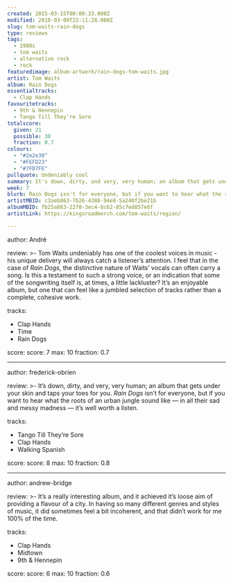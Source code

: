 ```yaml
---
created: 2015-03-15T00:00:33.000Z
modified: 2018-03-09T22:11:28.000Z
slug: tom-waits-rain-dogs
type: reviews
tags:
  - 1980s
  - tom waits
  - alternative rock
  - rock
featuredimage: album-artwork/rain-dogs-tom-waits.jpg
artist: Tom Waits
album: Rain Dogs
essentialtracks:
  - Clap Hands
favouritetracks:
  - 9th & Hennepin
  - Tango Till They're Sore
totalscore:
  given: 21
  possible: 30
  fraction: 0.7
colours:
  - "#2e2e30"
  - "#FEFD23"
  - "#7FD7FE"
pullquote: Undeniably cool
summary: It's down, dirty, and very, very human; an album that gets under your skin and taps your toes for you. Rain Dogs isn't for everyone, but if you want to hear what the roots of an urban jungle sound like - in all their sad and messy madness - it's well worth a listen.
week: 7
blurb: Rain Dogs isn't for everyone, but if you want to hear what the roots of an urban jungle sound like - in all their sad and messy madness - it's well worth a listen.
artistMBID: c3aeb863-7b26-4388-94e8-5a240f2be21b
albumMBID: fb25a883-2270-3ec4-8c62-85c7ed857e6f
artistLink: https://kingsroadmerch.com/tom-waits/region/

---
```


author: André

review: >-
  Tom Waits undeniably has one of the coolest voices in music - his unique delivery will always catch a listener’s attention. I feel that in the case of *Rain Dogs*, the distinctive nature of Waits’ vocals can often carry a song. Is this a testament to such a strong voice, or an indication that some of the songwriting itself is, at times, a little lackluster? It’s an enjoyable album, but one that can feel like a jumbled selection of tracks rather than a complete, cohesive work.

tracks:
  - Clap Hands
  - ­Time
  - ­Rain Dogs

score:
  score: 7
  max: 10
  fraction: 0.7

---
author: frederick-obrien

review: >-
  It’s down, dirty, and very, very human; an album that gets under your skin and taps your toes for you. *Rain Dogs* isn’t for everyone, but if you want to hear what the roots of an urban jungle sound like — in all their sad and messy madness — it’s well worth a listen.

tracks:
  - Tango Till They’re Sore
  - ­Clap Hands
  - ­Walking Spanish

score:
  score: 8
  max: 10
  fraction: 0.8

---
author: andrew-bridge

review: >-
  It’s a really interesting album, and it achieved it’s loose aim of providing a flavour of a city. In having so many different genres and styles of music, it did sometimes feel a bit incoherent, and that didn’t work for me 100% of the time.

tracks:
  - Clap Hands
  - ­Midtown
  - ­9th &amp; Hennepin

score:
  score: 6
  max: 10
  fraction: 0.6
